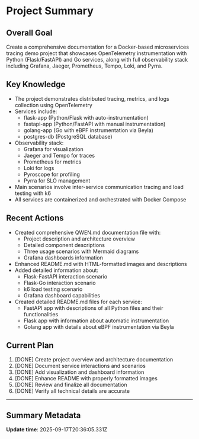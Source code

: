 # Project Summary

## Overall Goal
Create a comprehensive documentation for a Docker-based microservices tracing demo project that showcases OpenTelemetry instrumentation with Python (Flask/FastAPI) and Go services, along with full observability stack including Grafana, Jaeger, Prometheus, Tempo, Loki, and Pyrra.

## Key Knowledge
- The project demonstrates distributed tracing, metrics, and logs collection using OpenTelemetry
- Services include:
  - flask-app (Python/Flask with auto-instrumentation)
  - fastapi-app (Python/FastAPI with manual instrumentation)
  - golang-app (Go with eBPF instrumentation via Beyla)
  - postgres-db (PostgreSQL database)
- Observability stack:
  - Grafana for visualization
  - Jaeger and Tempo for traces
  - Prometheus for metrics
  - Loki for logs
  - Pyroscope for profiling
  - Pyrra for SLO management
- Main scenarios involve inter-service communication tracing and load testing with k6
- All services are containerized and orchestrated with Docker Compose

## Recent Actions
- Created comprehensive QWEN.md documentation file with:
  - Project description and architecture overview
  - Detailed component descriptions
  - Three usage scenarios with Mermaid diagrams
  - Grafana dashboards information
- Enhanced README.md with HTML-formatted images and descriptions
- Added detailed information about:
  - Flask-FastAPI interaction scenario
  - Flask-Go interaction scenario
  - k6 load testing scenario
  - Grafana dashboard capabilities
- Created detailed README.md files for each service:
  - FastAPI app with descriptions of all Python files and their functionalities
  - Flask app with information about automatic instrumentation
  - Golang app with details about eBPF instrumentation via Beyla

## Current Plan
1. [DONE] Create project overview and architecture documentation
2. [DONE] Document service interactions and scenarios
3. [DONE] Add visualization and dashboard information
4. [DONE] Enhance README with properly formatted images
5. [DONE] Review and finalize all documentation
6. [DONE] Verify all technical details are accurate

---

## Summary Metadata
**Update time**: 2025-09-17T20:36:05.331Z 
